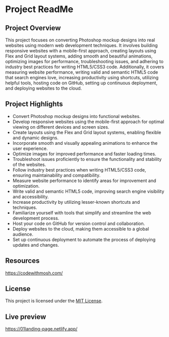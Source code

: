 # Project ReadMe

## Project Overview

This project focuses on converting Photoshop mockup designs into real websites using modern web development techniques. It involves building responsive websites with a mobile-first approach, creating layouts using Flex and Grid layout systems, adding smooth and beautiful animations, optimizing images for performance, troubleshooting issues, and adhering to industry best practices for writing HTML5/CSS3 code. Additionally, it covers measuring website performance, writing valid and semantic HTML5 code that search engines love, increasing productivity using shortcuts, utilizing helpful tools, hosting code on GitHub, setting up continuous deployment, and deploying websites to the cloud.

## Project Highlights

- Convert Photoshop mockup designs into functional websites.
- Develop responsive websites using the mobile-first approach for optimal viewing on different devices and screen sizes.
- Create layouts using the Flex and Grid layout systems, enabling flexible and dynamic designs.
- Incorporate smooth and visually appealing animations to enhance the user experience.
- Optimize images for improved performance and faster loading times.
- Troubleshoot issues proficiently to ensure the functionality and stability of the websites.
- Follow industry best practices when writing HTML5/CSS3 code, ensuring maintainability and compatibility.
- Measure website performance to identify areas for improvement and optimization.
- Write valid and semantic HTML5 code, improving search engine visibility and accessibility.
- Increase productivity by utilizing lesser-known shortcuts and techniques.
- Familiarize yourself with tools that simplify and streamline the web development process.
- Host your code on GitHub for version control and collaboration.
- Deploy websites to the cloud, making them accessible to a global audience.
- Set up continuous deployment to automate the process of deploying updates and changes.

## Resources 
https://codewithmosh.com/


## License

This project is licensed under the [MIT License](https://opensource.org/licenses/MIT).

## Live preview
https://01landing-page.netlify.app/




